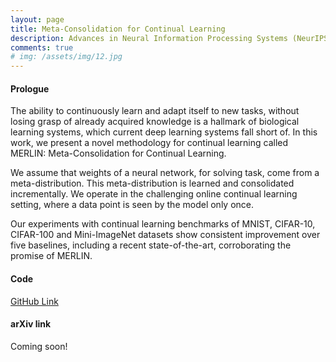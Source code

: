 ```yaml
---
layout: page
title: Meta-Consolidation for Continual Learning
description: Advances in Neural Information Processing Systems (NeurIPS), Vancouver, Canada. 2020
comments: true
# img: /assets/img/12.jpg
---
```


#### Prologue

The ability to continuously learn and adapt itself to new tasks, without losing grasp of already acquired knowledge is a hallmark of biological learning systems, which current deep learning systems fall short of. In this work, we present a novel methodology for continual learning called MERLIN: Meta-Consolidation for Continual Learning.

We assume that weights of a neural network, for solving task, come from a meta-distribution. This meta-distribution is learned and consolidated incrementally. We operate in the challenging online continual learning setting, where a data point is seen by the model only once.

Our experiments with continual learning benchmarks of MNIST, CIFAR-10, CIFAR-100 and Mini-ImageNet datasets show consistent improvement over five baselines, including a recent state-of-the-art, corroborating the promise of MERLIN.
#### Code

[GitHub Link](https://github.com/JosephKJ/merlin)


#### arXiv link

Coming soon!